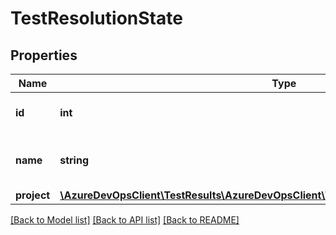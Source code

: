 # TestResolutionState

## Properties
Name | Type | Description | Notes
------------ | ------------- | ------------- | -------------
**id** | **int** | Test Resolution state Id. | [optional] 
**name** | **string** | Test Resolution State Name. | [optional] 
**project** | [**\AzureDevOpsClient\TestResults\AzureDevOpsClient\TestResults\Model\ShallowReference**](ShallowReference.md) |  | [optional] 

[[Back to Model list]](../README.md#documentation-for-models) [[Back to API list]](../README.md#documentation-for-api-endpoints) [[Back to README]](../README.md)


